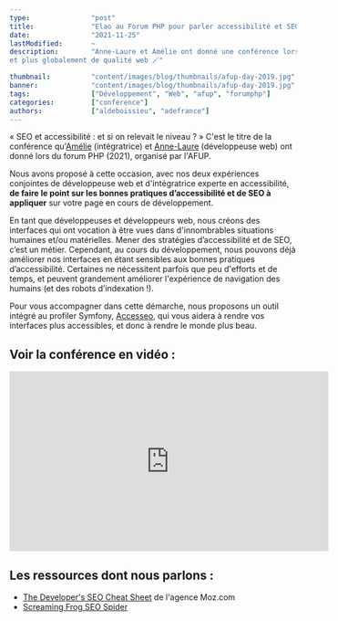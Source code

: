 ```yaml
---
type:               "post"
title:              "Elao au Forum PHP pour parler accessibilité et SEO !"
date:               "2021-11-25"
lastModified:       ~
description:        "Anne-Laure et Amélie ont donné une conférence lors du Forum PHP pour parler d'accessibilité, SEO,
et plus globalement de qualité web 🪄"

thumbnail:          "content/images/blog/thumbnails/afup-day-2019.jpg"
banner:             "content/images/blog/thumbnails/afup-day-2019.jpg"
tags:               ["Développement", "Web", "afup", "forumphp"]
categories:         ["conference"]
authors:            ["aldeboissieu", "adefrance"]
---
```


« SEO et accessibilité : et si on relevait le niveau ? » C'est le titre de la conférence
qu'[Amélie](../../member/adefrance.yaml) (intégratrice) et [Anne-Laure](../../member/aldeboissieu.yaml) (développeuse web) ont
donné lors du forum PHP (2021), organisé par l'AFUP.

Nous avons proposé à cette occasion, avec nos deux expériences conjointes de développeuse web et d'intégratrice experte
en accessibilité, **de faire le point sur les bonnes pratiques d’accessibilité et de SEO à appliquer** sur votre page en
cours de développement.

En tant que développeuses et développeurs web, nous créons des interfaces qui ont vocation à être vues dans
d'innombrables situations humaines et/ou matérielles. Mener des stratégies d’accessibilité et de SEO, c’est un métier.
Cependant, au cours du développement, nous pouvons déjà améliorer nos interfaces en étant sensibles aux bonnes pratiques
d’accessibilité. Certaines ne nécessitent parfois que peu d'efforts et de temps, et peuvent grandement améliorer
l'expérience de navigation des humains (et des robots d’indexation !).

Pour vous accompagner dans cette démarche, nous proposons un outil intégré au profiler
Symfony, [Accesseo](../../term/accesseo.md), qui vous aidera à rendre vos interfaces plus accessibles, et donc à rendre le
monde plus beau.

## Voir la conférence en vidéo :

<iframe width="560" height="315" src="https://www.youtube.com/embed/vvLoYCq9uPw" title="YouTube video player" frameborder="0" allow="accelerometer; autoplay; clipboard-write; encrypted-media; gyroscope; picture-in-picture" allowfullscreen></iframe>

## Les ressources dont nous parlons :

- [The Developer's SEO Cheat Sheet](https://moz.com/learn/seo/seo-cheat-sheet) de l'agence Moz.com
- [Screaming Frog SEO Spider](https://www.screamingfrog.co.uk/seo-spider/)
